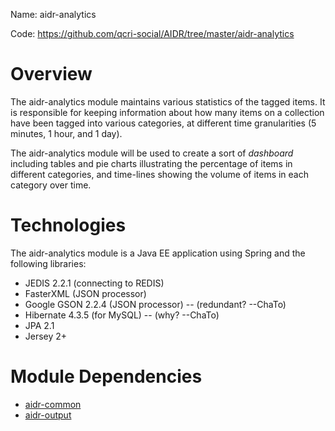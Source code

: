 Name: aidr-analytics

Code: https://github.com/qcri-social/AIDR/tree/master/aidr-analytics

# Overview

The aidr-analytics module maintains various statistics of the tagged items. It is responsible for keeping information about how many items on a collection have been tagged into various categories, at different time granularities (5 minutes, 1 hour, and 1 day). 

The aidr-analytics module will be used to create a sort of _dashboard_ including tables and pie charts illustrating the percentage of items in different categories, and time-lines showing the volume of items in each category over time.

# Technologies

The aidr-analytics module is a Java EE application using Spring and the following libraries:

* JEDIS 2.2.1 (connecting to REDIS)
* FasterXML (JSON processor)
* Google GSON 2.2.4 (JSON processor) -- (redundant? --ChaTo)
* Hibernate 4.3.5 (for MySQL) -- (why? --ChaTo)
* JPA 2.1
* Jersey 2+

# Module Dependencies

* [aidr-common](Common)
* [aidr-output](Output)